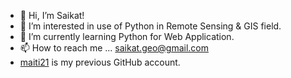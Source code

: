 - 👋 Hi, I’m Saikat!
- 👀 I’m interested in use of Python in Remote Sensing & GIS field.
- 🌱 I’m currently learning Python for Web Application.
- 📫 How to reach me ... saikat.geo@gmail.com
- [maiti21](https://github.com/maiti21) is my previous GitHub account.

<!---
mapdevsaikat/mapdevsaikat is a ✨ special ✨ repository because its `README.md` (this file) appears on your GitHub profile.
You can click the Preview link to take a look at your changes.
--->
